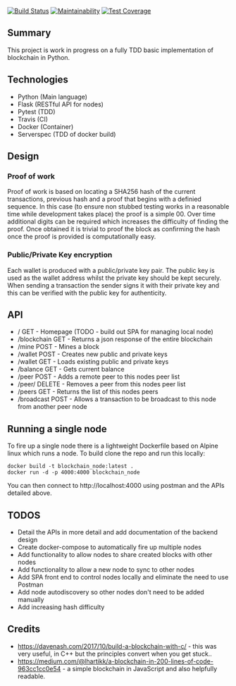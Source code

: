 [![Build Status](https://travis-ci.org/thielsen/blockchain.svg?branch=master)](https://travis-ci.org/thielsen/blockchain) [![Maintainability](https://api.codeclimate.com/v1/badges/69b4f8731d960968c671/maintainability)](https://codeclimate.com/github/thielsen/blockchain/maintainability) [![Test Coverage](https://api.codeclimate.com/v1/badges/69b4f8731d960968c671/test_coverage)](https://codeclimate.com/github/thielsen/blockchain/test_coverage)

## Summary

This project is work in progress on a fully TDD basic implementation of blockchain in Python. 

## Technologies

- Python (Main language)
- Flask (RESTful API for nodes)
- Pytest (TDD)
- Travis (CI)
- Docker (Container)
- Serverspec (TDD of docker build)

## Design

### Proof of work
Proof of work is based on locating a SHA256 hash of the current transactions, previous hash and a proof that begins with a definied sequence. In this case (to ensure non stubbed testing works in a reasonable time while development takes place) the proof is a simple 00. Over time additional digits can be required which increases the difficulty of finding the proof. Once obtained it is trivial to proof the block as confirming the hash once the proof is provided is computationally easy.

### Public/Private Key encryption
Each wallet is produced with a public/private key pair. The public key is used as the wallet address whilst the private key should be kept securely. When sending a transaction the sender signs it with their private key and this can be verified with the public key for authenticity.

## API

- /             GET - Homepage (TODO - build out SPA for managing local node)
- /blockchain   GET - Returns a json response of the entire blockchain
- /mine         POST - Mines a block
- /wallet       POST - Creates new public and private keys
- /wallet       GET - Loads existing public and private keys
- /balance      GET - Gets current balance
- /peer         POST - Adds a remote peer to this nodes peer list
- /peer/<url>   DELETE - Removes a peer from this nodes peer list
- /peers        GET - Returns the list of this nodes peers
- /broadcast    POST - Allows a transaction to be broadcast to this node from another peer node
  
## Running a single node
 
To fire up a single node there is a lightweight Dockerfile based on Alpine linux which runs a node. To build clone the repo and run this locally:
 
 ```
 docker build -t blockchain_node:latest . 
 docker run -d -p 4000:4000 blockchain_node
 ```
You can then connect to http://localhost:4000 using postman and the APIs detailed above.

## TODOS

- Detail the APIs in more detail and add documentation of the backend design
- Create docker-compose to automatically fire up multiple nodes
- Add functionality to allow nodes to share created blocks with other nodes
- Add functionality to allow a new node to sync to other nodes
- Add SPA front end to control nodes locally and eliminate the need to use Postman
- Add node autodiscovery so other nodes don't need to be added manually
- Add increasing hash difficulty

## Credits

- https://davenash.com/2017/10/build-a-blockchain-with-c/ - this was very useful, in C++ but the principles convert when you get stuck..
- https://medium.com/@lhartikk/a-blockchain-in-200-lines-of-code-963cc1cc0e54 - a simple blockchain in JavaScript and also helpfully readable.
